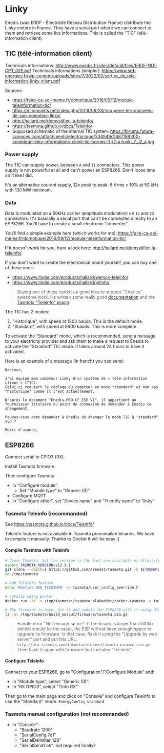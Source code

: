 # Linky

Enedis (was ERDF - Électricité Réseau Distribution France) distribute the Linky meters in France.
They have a serial port where we can connect to them and retrieve some live informations. This is called the "TIC" (télé-information client).


## TIC (télé-information client)

Technicals informations: http://www.enedis.fr/sites/default/files/ERDF-NOI-CPT_02E.pdf
Technicals informations (simpler): https://www.srd-energies.fr/wp-content/uploads/sites/7/2022/02/sorties_de_tele-information_linky_client.pdf

Sources:
- https://faire-ca-soi-meme.fr/domotique/2016/09/12/module-teleinformation-tic/
- https://miniprojets.net/index.php/2019/06/28/recuperer-les-donnees-de-son-compteur-linky/
- http://hallard.me/demystifier-la-teleinfo/
- https://tasmota.github.io/docs/Teleinfo/
- Supposed schematic of the internal TIC system: https://forums.futura-sciences.com/attachments/electronique/334949d1487188300-compteur-linky-informations-client-tic-bornes-i1-i2-a-lunki_i1_i2_a.jpg


### Power supply

The TIC can supply power, between `A` and `I1` connectors.
This power supply is not powerful at all and can't power an ESP8266. Don't loose time on it like I did.

It's an alternative courant supply, 12v peak to peak.
6 Vrms ± 10% at 50 kHz with 130 MW minimum.


### Data

Data is modulated on a 50kHz carrier (amplitude modulation) on `I1` and `I2` connectors.
It's basically a serial port that can't be connected directly to an ESP8266. You'll have to create a small electronic "converter".

You'll find a simple example here (which works for me):
https://faire-ca-soi-meme.fr/domotique/2016/09/12/module-teleinformation-tic/

If it doesn't work for you, have a look here:
http://hallard.me/demystifier-la-teleinfo/


If you don't want to create the electronical board yourself, you can buy one of these ones:
- https://www.tindie.com/products/hallard/wemos-teleinfo/
- https://www.tindie.com/products/hallard/pitinfo/

> Buying one of these cards is a good idea to support "Charles" awesome work.
> He written some really good [documentation](http://hallard.me/demystifier-la-teleinfo/) and the [Tasmota "Teleinfo" plugin](https://tasmota.github.io/docs/Teleinfo/).


The TIC has 2 modes:
1. "Historique", with speed at 1200 bauds. This is the default mode.
2. "Standard", with speed at 9600 bauds. This is more complete.

To activate the "Standard" mode, which is recommended, send a message to your electricity provider and ask them to make a request to Enedis to activate the "Standard" TIC mode.
It takes around 24 hours to have it activated.

Here is an example of a message (in french) you can send:
```
Bonjour,

J'ai équipé mon compteur Linky d'un système de « télé-information client » (TIC).
Celui-ci requiert le réglage du compteur en mode "standard" et non pas "historique" comme il l'est actuellement.

D'après le document "Enedis-PRO-CF_55E V1", il appartient au fournisseur titulaire du point de connexion de demander à Enedis ce changement.

Pouvez-vous donc demander à Enedis de changer le mode TIC à "standard" svp ?

Merci d'avance,
```


## ESP8266

Connect serial to GPIO3 (RX).

Install Tasmota firmware.

Then configure Tasmota:
- In "Configure module":
  - Set "Module type" to "Generic (0)"
- Configure MQTT
- In "Configure other", set "Device name" and "Friendly name" to "linky"


### Tasmota Teleinfo (recommanded)

See https://tasmota.github.io/docs/Teleinfo/

Teleinfo feature is not available in Tasmota precompiled binaries.
We have to compile it manually. Thanks to Docker it will be easy :)


#### Compile Tasmota with Teleinfo

```bash
# Clone Tasmota. Set the version to the last one available on https://github.com/arendst/Tasmota/releases
export TASMOTA_VERSION=v12.3.1
git clone --depth=1 https://github.com/arendst/Tasmota.git -b ${TASMOTA_VERSION} /tmp/tasmota
cd /tmp/tasmota

# Add Teleinfo feature
echo '#define USE_TELEINFO' >> tasmota/user_config_override.h

# Compile using Docker
docker run -it -v /tmp/tasmota:/tasmota blakadder/docker-tasmota -e tasmota

# The firmware is here. Get it and update the ESP8266 with it using OTA (connect to the web interface, the "Firmware Upgrade" and put the firmware file).
ls -al /tmp/tasmota/build_output/firmware/tasmota.bin.gz
```

> Handle error "Not enough space":
> If the binary is larger than 500kb (which should be the case), the ESP will not have enough space to upgrade its firmware.
> In that case, flash it using the "Upgrade by web server" part and put this URL: `http://ota.tasmota.com/tasmota/release/tasmota-minimal.bin.gz`.
> Then flash it again with firmware that includes "Teleinfo".


#### Configure Teleinfo

Connect to your ESP8266, go to "Configuration"/"Configure Module" and:
- In "Module type", select "Generic (0)".
- In "RX GPIO3", select "TInfo RX".

Then go to the main page and click on "Console" and configure Teleinfo to use the "Standard" mode: `EnergyConfig standard`


### Tasmota manual configuration (not recommanded)

- In "Console":
  - "Baudrate 1200"
  - "SerialConfig 7e1"
  - "SerialDelimiter 128"
  - "SerialSend1 ok": not required finally?
